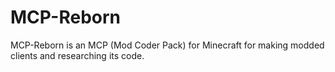# MCP-Reborn
MCP-Reborn is an MCP (Mod Coder Pack) for Minecraft for making modded clients and researching its code.
